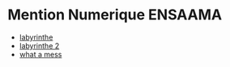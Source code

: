 # Mention Numerique ENSAAMA
* [labyrinthe](labyrinthe.html)
* [labyrinthe 2](labyrinthe2.html)
* [what a mess](./3D/bazar.html)
